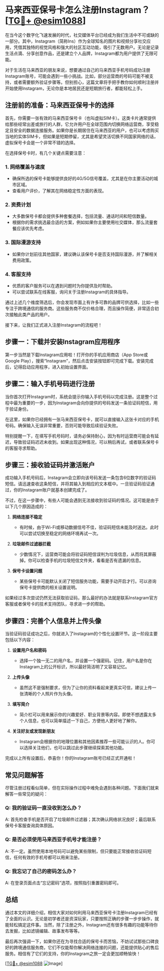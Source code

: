 # 马来西亚保号卡怎么注册Instagram？[[TG💪+ @esim1088](https://t.me/s/esim1088)]

在当今这个数字化飞速发展的时代，社交媒体平台已经成为我们生活中不可或缺的一部分。其中，Instagram（简称Ins）作为全球知名的图片和视频分享社交应用，凭借其独特的视觉风格和强大的社区互动功能，吸引了无数用户。无论是记录生活点滴、分享创意作品，还是建立个人品牌，Instagram都为用户提供了无限可能。

对于生活在马来西亚的朋友来说，想要通过自己的马来西亚手机号码成功注册Instagram账号，可能会遇到一些小挑战。比如，部分运营商的号码可能不被支持，或者需要额外验证步骤等。但别担心，这篇文章将手把手教你如何顺利注册并开始使用Instagram，无论你是本地居民还是短期旅行者，都能轻松上手。

## 注册前的准备：马来西亚保号卡的选择

首先，你需要一张有效的马来西亚保号卡（也叫虚拟SIM卡）。这类卡片通常提供给那些经常出差或旅行的人群，它允许用户在全球范围内切换网络运营商，享受稳定且安全的数据连接服务。如果你是长期居住在马来西亚的用户，也可以考虑购买当地的实体SIM卡，但如果是短期停留，尤其是希望灵活切换不同国家网络的话，虚拟保号卡会是一个非常不错的选择。

在选择保号卡时，有几个关键点需要注意：

### 1. **网络覆盖与速度**
   - 确保所选的保号卡能够提供良好的4G/5G信号覆盖，尤其是在你主要活动的城市区域。
   - 查看用户评价，了解其在网络稳定性方面的表现。

### 2. **资费计划**
   - 大多数保号卡都会提供多种套餐选择，包括流量、通话时间和短信数量。
   - 根据你的需求挑选最合适的方案，例如如果你主要使用社交媒体，那么流量套餐应该优先考虑。

### 3. **国际漫游支持**
   - 如果你计划前往其他国家，建议确认该保号卡是否支持国际漫游，并了解相关费用政策。

### 4. **客服支持**
   - 优质的客户服务可以在遇到问题时为你提供及时帮助。
   - 可以尝试联系在线客服，询问关于注册Instagram的具体指导。

通过上述几个维度筛选后，你会发现市面上有许多可靠的品牌可供选择，比如一些专注于跨境通信的服务商。这些服务商不仅价格合理，而且操作简便，非常适合初次接触此类产品的用户。

接下来，让我们正式进入注册Instagram的流程吧！

## 步骤一：下载并安装Instagram应用程序

第一步当然是下载Instagram应用啦！打开你的手机应用商店（App Store或Google Play），搜索“Instagram”，然后点击安装按钮即可完成下载。安装完成后，记得启动应用程序，进入初始设置界面。

## 步骤二：输入手机号码进行注册

当你首次打开Instagram时，系统会提示你输入手机号码以完成注册。这是整个过程中最为重要的一步，因为Instagram会向你提供的号码发送一条验证码短信，用于验证身份。

在这里，如果你已经拥有一张马来西亚保号卡，就可以直接输入这张卡对应的手机号码。确保输入无误非常重要，否则可能导致后续验证失败。

特别提醒一下，在填写手机号码时，请务必保持耐心，因为有时运营商可能会有延迟，导致验证码迟迟未收到。如果出现这种情况，可以稍后再试，或者联系保号卡的客服寻求帮助。

## 步骤三：接收验证码并激活账户

成功输入手机号码后，Instagram会立即向该号码发送一条包含6位数字的验证码短信。请迅速查收这条短信，并将其输入到相应的文本框中。一旦验证码验证通过，你的Instagram账户就基本创建完成了。

不过，在这一步骤中，有些人可能会遇到无法接收到验证码的情况。这可能是由于以下几个原因造成的：

1. **网络连接不稳定**  
   - 有时候，由于Wi-Fi或移动数据信号不佳，验证码短信未能及时送达。此时可以尝试切换至稳定的网络环境再试一次。

2. **垃圾邮件过滤器拦截**  
   - 少数情况下，运营商可能会将验证码短信误判为垃圾信息，从而将其屏蔽掉。你可以检查手机的垃圾短信文件夹，看看是否有遗漏的信息。

3. **保号卡设置问题**  
   - 某些保号卡可能默认关闭了短信服务功能，需要手动开启才行。可以咨询保号卡提供商的相关设置说明。

如果经过多次尝试仍然无法获取验证码，那么最好的办法就是联系Instagram官方客服或者保号卡的技术支持团队，寻求进一步的帮助。

## 步骤四：完善个人信息并上传头像

当验证码验证成功之后，你就进入了Instagram的个性化设置环节。这一阶段主要包括以下内容：

1. **设置用户名和密码**  
   - 选择一个独一无二的用户名，并设置一个强密码。记住，用户名是你在Instagram上的公开标识，所以最好简洁明了又容易记忆。

2. **上传头像**  
   - 虽然这不是强制要求，但为了让你的资料看起来更真实可信，建议上传一张清晰的个人照片作为头像。

3. **填写简介**  
   - 简介栏可以用来展示你的兴趣爱好、职业背景等内容。即使不想透露太多个人信息，也可以简单描述一下自己，方便他人更好地了解你。

4. **关注好友或发现新朋友**  
   - Instagram会根据你的地理位置和其他因素推荐一些可能认识的人。你可以选择关注他们，也可以跳过此步骤继续探索其他功能。

完成以上所有设置后，恭喜你！你的Instagram账号已经正式开通啦！

## 常见问题解答

尽管注册过程看似简单，但在实际操作过程中难免会遇到各种问题。下面我们就来解答一些常见的疑问：

### Q: 我的验证码一直没收到怎么办？
A: 首先检查手机是否开启了垃圾邮件过滤器；其次确认网络状况良好；最后联系保号卡客服查询具体原因。

### Q: 是否必须使用马来西亚手机号才能注册？
A: 不一定。虽然使用本地号码可以避免某些限制，但只要能正常接收验证码短信，任何有效的手机号都可以用来注册。

### Q: 我忘记了自己的密码怎么办？
A: 在登录页面点击“忘记密码”选项，按照指引重置密码即可。

## 总结

通过本文的详细介绍，相信大家对如何利用马来西亚保号卡注册Instagram已经有了全面的认识。无论是初学者还是资深玩家，只要按照正确的步骤一步步操作，就能轻松搞定这件事。当然，除了注册之外，Instagram还有很多有趣的功能等待你去发掘，比如滤镜编辑、故事发布等等。

最后再次强调一下，如果你还在为寻找合适的保号卡而苦恼，不妨试试那些口碑良好的跨境通信服务商，它们不仅能帮你解决网络连接的问题，还能提供贴心的售后服务。相信有了它们的支持，你的Instagram之旅一定会更加顺畅愉快！

[[TG💪+ @esim1088](https://t.me/s/esim1088) ![Image](https://i.postimg.cc/4NQfJmqS/Snipaste-2025-05-13-00-14-12.png)]